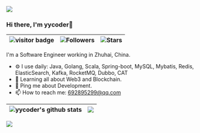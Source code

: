 ![](https://github.com/zyy/zyy/blob/main/header_1.png)

### Hi there, I'm yycoder👋

| ![visitor badge](https://visitor-badge.glitch.me/badge?page_id=zyy.zyy) | ![Followers](https://img.shields.io/github/followers/zyy) | ![Stars](https://img.shields.io/github/stars/zyy?label=stars&logo=Profile%20stars&logoColor=g) |
--| --| --|

I'm a Software Engineer working in Zhuhai, China.
- ⚙️ I use daily: Java, Golang, Scala, Spring-boot, MySQL, Mybatis, Redis, ElasticSearch, Kafka, RocketMQ, Dubbo, CAT
- 🌱 Learning all about Web3 and Blockchain.
- 💬 Ping me about Development.
- 📫 How to reach me: 692895299@qq.com

| <img align="center" src="https://github-readme-stats.vercel.app/api?username=zyy&show_icons=true&include_all_commits=true&theme=buefy&hide_border=true" alt="yycoder's github stats" /> | <img align="center" src="https://github-readme-stats.vercel.app/api/top-langs/?username=zyy&layout=compact&theme=buefy&hide_border=true" /> |
| ------------- | ------------- |

![](https://github-readme-streak-stats.herokuapp.com/?user=zyy&theme=light&hide_border=false)
